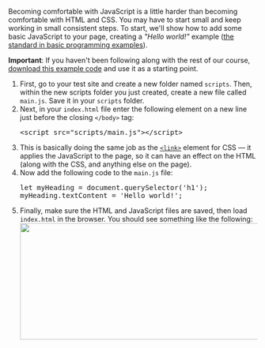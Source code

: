 

<p>Becoming comfortable with JavaScript is a little harder than becoming comfortable with HTML and CSS. You may have to start small and keep working in small consistent steps. To start, we'll show how to add some basic JavaScript to your page, creating a <em>"Hello world!"</em> example (<a class="external" href="https://en.wikipedia.org/wiki/%22Hello,_World!%22_program" rel="noopener">the standard in basic programming examples</a>).</p>

<div class="warning">
<p><strong>Important</strong>: If you haven't been following along with the rest of our course, <a class="external" href="https://github.com/mdn/beginner-html-site-styled/archive/gh-pages.zip" rel="noopener">download this example code</a> and use it as a starting point.</p>
</div>

<ol>
 <li>First, go to your test site and create a new folder named <code>scripts</code>. Then, within the new scripts folder you just created, create a new file called <code>main.js</code>. Save it in your <code>scripts</code> folder.</li>
 <li>Next, in your <code>index.html</code> file enter the following element on a new line just before the closing <code>&lt;/body&gt;</code> tag:
  <pre class="brush: html">&lt;script src="scripts/main.js"&gt;&lt;/script&gt;</pre>
 </li>
 <li>This is basically doing the same job as the <a href="/en-US/docs/Web/HTML/Element/link" title='The HTML External Resource Link element (&lt;link>) specifies relationships between the current document and an external resource. This element is most commonly used to link to stylesheets, but is also used to establish site icons (both "favicon" style icons and icons for the home screen and apps on mobile devices) among other things.'><code>&lt;link&gt;</code></a> element for CSS — it applies the JavaScript to the page, so it can have an effect on the HTML (along with the CSS, and anything else on the page).</li>
 <li>Now add the following code to the <code>main.js</code> file:
  <pre class="brush: js">let myHeading = document.querySelector('h1');
myHeading.textContent = 'Hello world!';</pre>
 </li>
 <li>Finally, make sure the HTML and JavaScript files are saved, then load <code>index.html</code> in the browser. You should see something like the following:<img alt="" src="https://mdn.mozillademos.org/files/9543/hello-world.png" style="display: block; height: 236px; margin: 0px auto; width: 806px;"></li>
</ol>
